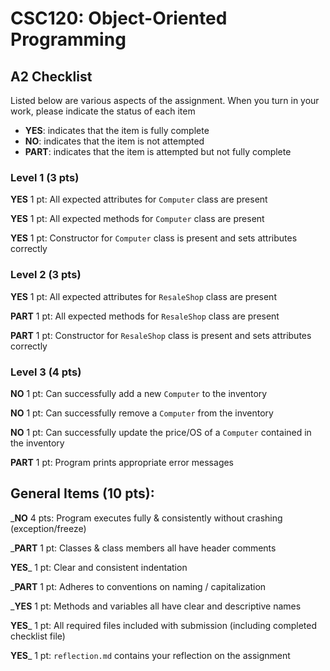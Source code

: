 # CSC120: Object-Oriented Programming
## A2 Checklist

Listed below are various aspects of the assignment.  When you turn in your work, please indicate the status of each item

- **YES**: indicates that the item is fully complete
- **NO**: indicates that the item is not attempted
- **PART**: indicates that the item is attempted but not fully complete

### Level 1 (3 pts)

__YES__ 1 pt: All expected attributes for `Computer` class are present

__YES__ 1 pt: All expected methods for `Computer` class are present

__YES__ 1 pt: Constructor for `Computer` class is present and sets attributes correctly

### Level 2 (3 pts)

__YES__ 1 pt: All expected attributes for `ResaleShop` class are present

__PART__ 1 pt: All expected methods for `ResaleShop` class are present

__PART__ 1 pt: Constructor for `ResaleShop` class is present and sets attributes correctly

### Level 3 (4 pts)

__NO__ 1 pt: Can successfully add a new `Computer` to the inventory

__NO__ 1 pt: Can successfully remove a `Computer` from the inventory

__NO__ 1 pt: Can successfully update the price/OS of a `Computer` contained in the inventory

__PART__ 1 pt: Program prints appropriate error messages

## General Items (10 pts):

___NO__ 4 pts: Program executes fully & consistently without crashing (exception/freeze)

___PART__ 1 pt: Classes & class members all have header comments

__YES___ 1 pt: Clear and consistent indentation

___PART__ 1 pt: Adheres to conventions on naming / capitalization

___YES__ 1 pt: Methods and variables all have clear and descriptive names

__YES___ 1 pt: All required files included with submission (including completed checklist file)

__YES___ 1 pt: `reflection.md` contains your reflection on the assignment
